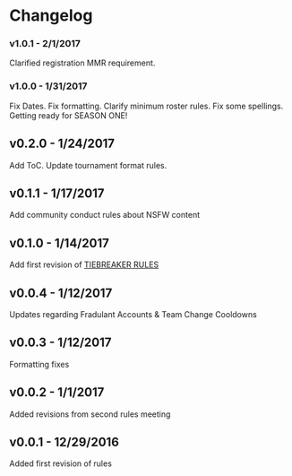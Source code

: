 # Changelog

### v1.0.1 - 2/1/2017

Clarified registration MMR requirement.

### v1.0.0 - 1/31/2017

Fix Dates.  Fix formatting.  Clarify minimum roster rules.  Fix some spellings.  Getting ready for SEASON ONE!

## v0.2.0 - 1/24/2017

Add ToC.  Update tournament format rules.

## v0.1.1 - 1/17/2017

Add community conduct rules about NSFW content

## v0.1.0 - 1/14/2017

Add first revision of [TIEBREAKER RULES](https://github.com/EchoLeague/Echo-League-Rules/blob/master/TIEBREAKERS.md)

## v0.0.4 - 1/12/2017

Updates regarding Fradulant Accounts & Team Change Cooldowns

## v0.0.3 - 1/12/2017

Formatting fixes

## v0.0.2 - 1/1/2017

Added revisions from second rules meeting

## v0.0.1 - 12/29/2016

Added first revision of rules
